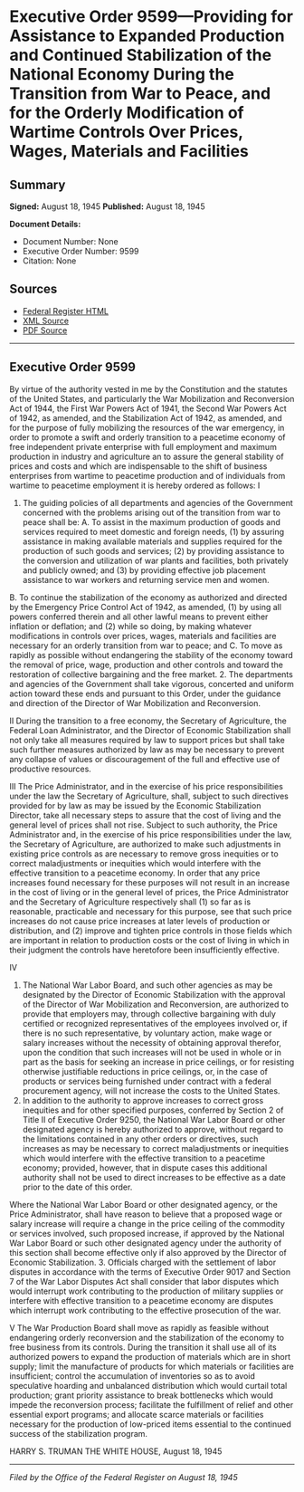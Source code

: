 # Executive Order 9599—Providing for Assistance to Expanded Production and Continued Stabilization of the National Economy During the Transition from War to Peace, and for the Orderly Modification of Wartime Controls Over Prices, Wages, Materials and Facilities

## Summary

**Signed:** August 18, 1945
**Published:** August 18, 1945

**Document Details:**
- Document Number: None
- Executive Order Number: 9599
- Citation: None

## Sources
- [Federal Register HTML](https://www.presidency.ucsb.edu/documents/executive-order-9599-providing-for-assistance-expanded-production-and-continued)
- [XML Source](None)
- [PDF Source](None)

---

## Executive Order 9599

By virtue of the authority vested in me by the Constitution and the statutes of the United States, and particularly the War Mobilization and Reconversion Act of 1944, the First War Powers Act of 1941, the Second War Powers Act of 1942, as amended, and the Stabilization Act of 1942, as amended, and for the purpose of fully mobilizing the resources of the war emergency, in order to promote a swift and orderly transition to a peacetime economy of free independent private enterprise with full employment and maximum production in industry and agriculture an to assure the general stability of prices and costs and which are indispensable to the shift of business enterprises from wartime to peacetime production and of individuals from wartime to peacetime employment it is hereby ordered as follows:
I
1. The guiding policies of all departments and agencies of the Government concerned with the problems arising out of the transition from war to peace shall be:
A. To assist in the maximum production of goods and services required to meet domestic and foreign needs, (1) by assuring assistance in making available materials and supplies required for the production of such goods and services; (2) by providing assistance to the conversion and utilization of war plants and facilities, both privately and publicly owned; and (3) by providing effective job placement assistance to war workers and returning service men and women.

B. To continue the stabilization of the economy as authorized and directed by the Emergency Price Control Act of 1942, as amended, (1) by using all powers conferred therein and all other lawful means to prevent either inflation or deflation; and (2) while so doing, by making whatever modifications in controls over prices, wages, materials and facilities are necessary for an orderly transition from war to peace; and
C. To move as rapidly as possible without endangering the stability of the economy toward the removal of price, wage, production and other controls and toward the restoration of collective bargaining and the free market.
2. The departments and agencies of the Government shall take vigorous, concerted and uniform action toward these ends and pursuant to this Order, under the guidance and direction of the Director of War Mobilization and Reconversion.

II
During the transition to a free economy, the Secretary of Agriculture, the Federal Loan Administrator, and the Director of Economic Stabilization shall not only take all measures required by law to support prices but shall take such further measures authorized by law as may be necessary to prevent any collapse of values or discouragement of the full and effective use of productive resources.

III
The Price Administrator, and in the exercise of his price responsibilities under the law the Secretary of Agriculture, shall, subject to such directives provided for by law as may be issued by the Economic Stabilization Director, take all necessary steps to assure that the cost of living and the general level of prices shall not rise. Subject to such authority, the Price Administrator and, in the exercise of his price responsibilities under the law, the Secretary of Agriculture, are authorized to make such adjustments in existing price controls as are necessary to remove gross inequities or to correct maladjustments or inequities which would interfere with the effective transition to a peacetime economy. In order that any price increases found necessary for these purposes will not result in an increase in the cost of living or in the general level of prices, the Price Administrator and the Secretary of Agriculture respectively shall (1) so far as is reasonable, practicable and necessary for this purpose, see that such price increases do not cause price increases at later levels of production or distribution, and (2) improve and tighten price controls in those fields which are important in relation to production costs or the cost of living in which in their judgment the controls have heretofore been insufficiently effective.

IV
1. The National War Labor Board, and such other agencies as may be designated by the Director of Economic Stabilization with the approval of the Director of War Mobilization and Reconversion, are authorized to provide that employers may, through collective bargaining with duly certified or recognized representatives of the employees involved or, if there is no such representative, by voluntary action, make wage or salary increases without the necessity of obtaining approval therefor, upon the condition that such increases will not be used in whole or in part as the basis for seeking an increase in price ceilings, or for resisting otherwise justifiable reductions in price ceilings, or, in the case of products or services being furnished under contract with a federal procurement agency, will not increase the costs to the United States.
2. In addition to the authority to approve increases to correct gross inequities and for other specified purposes, conferred by Section 2 of Title II of Executive Order 9250, the National War Labor Board or other designated agency is hereby authorized to approve, without regard to the limitations contained in any other orders or directives, such increases as may be necessary to correct maladjustments or inequities which would interfere with the effective transition to a peacetime economy; provided, however, that in dispute cases this additional authority shall not be used to direct increases to be effective as a date prior to the date of this order.

Where the National War Labor Board or other designated agency, or the Price Administrator, shall have reason to believe that a proposed wage or salary increase will require a change in the price ceiling of the commodity or services involved, such proposed increase, if approved by the National War Labor Board or such other designated agency under the authority of this section shall become effective only if also approved by the Director of Economic Stabilization.
3. Officials charged with the settlement of labor disputes in accordance with the terms of Executive Order 9017 and Section 7 of the War Labor Disputes Act shall consider that labor disputes which would interrupt work contributing to the production of military supplies or interfere with effective transition to a peacetime economy are disputes which interrupt work contributing to the effective prosecution of the war.

V
The War Production Board shall move as rapidly as feasible without endangering orderly reconversion and the stabilization of the economy to free business from its controls. During the transition it shall use all of its authorized powers to expand the production of materials which are in short supply; limit the manufacture of products for which materials or facilities are insufficient; control the accumulation of inventories so as to avoid speculative hoarding and unbalanced distribution which would curtail total production; grant priority assistance to break bottlenecks which would impede the reconversion process; facilitate the fulfillment of relief and other essential export programs; and allocate scarce materials or facilities necessary for the production of low-priced items essential to the continued success of the stabilization program.

HARRY S. TRUMAN
THE WHITE HOUSE,
August 18, 1945

---

*Filed by the Office of the Federal Register on August 18, 1945*
